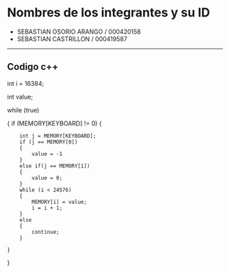 # Nombres de los integrantes y su ID
- SEBASTIAN OSORIO ARANGO / 000420158
- SEBASTIAN CASTRILLON / 000419587

---

## Codigo c++

int i = 16384;

int value;

while (true)

{
	if (MEMORY[KEYBOARD] != 0)
	{

		int j = MEMORY[KEYBOARD];
		if (j == MEMORY[0])
		{
			value = -1
		}
		else if(j == MEMORY[1])
		{
			value = 0;
		}
		while (i < 24576)
		{
			MEMORY[i] = value;
			i = i + 1;
		}
		else
		{
			continue;
		}

	}
}
